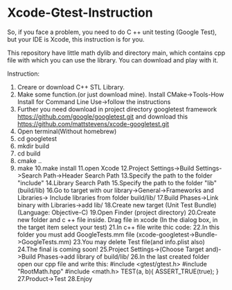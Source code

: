 # Xcode-Gtest-Instruction

So, if you face a problem, you need to do C ++ unit testing (Google Test), but your IDE is Xcode, this instruction is for you.

This repository have little math dylib and directory main, which contains cpp file with which you can use the library. You can download and play with it.

Instruction:
 1. Creare or download C++ STL Library.
 2. Make some function.(or just download mine). Install CMake->Tools-How Install for Command Line Use->follow the instructions
 3. Further you need download in project directory googletest framework https://github.com/google/googletest.git and download this https://github.com/mattstevens/xcode-googletest.git
 4. Open terminal(Without homebrew) 
 5. cd googletest
 6. mkdir build
 7. cd build
 8. cmake ..
 9. make
 10.make install
 11.open Xcode 
 12.Project Settings->Build Settings->Search Path->Header Search Path
 13.Specify the path to the folder "include"
 14.Library Search Path
 15.Specify the path to the folder "lib"(build/lib)
 16.Go to target with our library->General->Frameworks and Libraries-> Include libraries from folder build/lib/
 17.Build Phases->Link binary with Libraries->add lib/
 18.Create new target (Unit Test Bundle)(Language: Objective-C)
 19.Open Finder (project directory)
 20.Create new folder and c ++ file inside. Drag file in xcode (In the dialog box, in the target item select your test)
 21.In c++ file write thic code:
 22.In this folder you must add GoogleTests.mm file (xcode-googletest->Bundle->GoogleTests.mm)
 23.You may delete Test file(and info.plist also) 
 24.The final is coming soon!
 25.Project Settings->(Choose Target and)->Build Phases->add library of build/lib/
 26.In the last created folder open our cpp file and write this:
 #include <gtest/gtest.h>
 #include "RootMath.hpp"
 #include <math.h>
  TEST(a, b){
    ASSERT_TRUE(true);
  }
 27.Product->Test
 28.Enjoy
  
  
  
